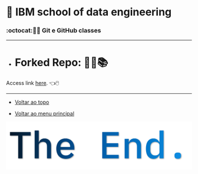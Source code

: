# :robot: IBM school of data engineering 
### :octocat::man_technologist: Git e GitHub classes

***

* # Forked Repo: :man_student::books:
Access link [here](https://github.com/DanScherr/GitStart). :point_left::computer_mouse:

***

* [Voltar ao topo](#robot-ibm-school-of-data-engineering)

* [Voltar ao menu principal](../)


![imagem](../images/the-end-img.png)
